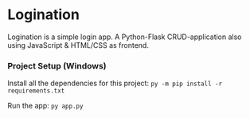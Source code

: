 # Logination
Logination is a simple login app. A Python-Flask CRUD-application also using JavaScript &amp; HTML/CSS as frontend.

### Project Setup (Windows)

Install all the dependencies for this project:
`py -m pip install -r requirements.txt`

Run the app:
`py app.py`
 
